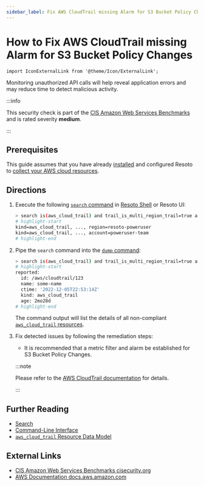 ```yaml
---
sidebar_label: Fix AWS CloudTrail missing Alarm for S3 Bucket Policy Changes
---
```


# How to Fix AWS CloudTrail missing Alarm for S3 Bucket Policy Changes

```mdx-code-block
import IconExternalLink from '@theme/Icon/ExternalLink';
```

Monitoring unauthorized API calls will help reveal application errors and may reduce time to detect malicious activity.

:::info

This security check is part of the [CIS Amazon Web Services Benchmarks](https://cisecurity.org/benchmark/amazon_web_services) and is rated severity **medium**.

:::

## Prerequisites

This guide assumes that you have already [installed](../../getting-started/install-resoto/index.md) and configured Resoto to [collect your AWS cloud resources](../../getting-started/configure-resoto/aws.md).

## Directions

1. Execute the following [`search` command](../../reference/cli/search-commands/search.md) in [Resoto Shell](../../reference/components/shell.md) or Resoto UI:

   ```bash
   > search is(aws_cloud_trail) and trail_is_multi_region_trail=true and trail_status.is_logging=true with(empty, --> is(aws_cloudwatch_log_group) with(any, --> is(aws_cloudwatch_metric_filter) and filter_pattern~"\s*\$\.eventSource\s*=\s*s3.amazonaws.com.+\$\.eventName\s*=\s*PutBucketAcl.+\$\.eventName\s*=\s*PutBucketPolicy.+\$\.eventName\s*=\s*PutBucketCors.+\$\.eventName\s*=\s*PutBucketLifecycle.+\$\.eventName\s*=\s*PutBucketReplication.+\$\.eventName\s*=\s*DeleteBucketPolicy.+\$\.eventName\s*=\s*DeleteBucketCors.+\$\.eventName\s*=\s*DeleteBucketLifecycle.+\$\.eventName\s*=\s*DeleteBucketReplication"))
   # highlight-start
   ​kind=aws_cloud_trail, ..., region=resoto-poweruser
   ​kind=aws_cloud_trail, ..., account=poweruser-team
   # highlight-end
   ```

2. Pipe the `search` command into the [`dump` command](../../reference/cli/format-commands/dump.md):

   ```bash
   > search is(aws_cloud_trail) and trail_is_multi_region_trail=true and trail_status.is_logging=true with(empty, --> is(aws_cloudwatch_log_group) with(any, --> is(aws_cloudwatch_metric_filter) and filter_pattern~"\s*\$\.eventSource\s*=\s*s3.amazonaws.com.+\$\.eventName\s*=\s*PutBucketAcl.+\$\.eventName\s*=\s*PutBucketPolicy.+\$\.eventName\s*=\s*PutBucketCors.+\$\.eventName\s*=\s*PutBucketLifecycle.+\$\.eventName\s*=\s*PutBucketReplication.+\$\.eventName\s*=\s*DeleteBucketPolicy.+\$\.eventName\s*=\s*DeleteBucketCors.+\$\.eventName\s*=\s*DeleteBucketLifecycle.+\$\.eventName\s*=\s*DeleteBucketReplication")) | dump
   # highlight-start
   ​reported:
   ​  id: /aws/cloudtrail/123
   ​  name: some-name
   ​  ctime: '2022-12-05T22:53:14Z'
   ​  kind: aws_cloud_trail
   ​  age: 2mo28d
   # highlight-end
   ```

   The command output will list the details of all non-compliant [`aws_cloud_trail` resources](../../reference/data-models/aws/index.md#aws_cloud_trail).

3. Fix detected issues by following the remediation steps:

   - It is recommended that a metric filter and alarm be established for S3 Bucket Policy Changes.

   :::note

   Please refer to the [AWS CloudTrail documentation](https://docs.aws.amazon.com/awscloudtrail/latest/userguide/cloudwatch-alarms-for-cloudtrail.html) for details.

   :::

## Further Reading

- [Search](../../reference/search/index.md)
- [Command-Line Interface](../../reference/cli/index.md)
- [`aws_cloud_trail` Resource Data Model](../../reference/data-models/aws/index.md#aws_cloud_trail)

## External Links

- [CIS Amazon Web Services Benchmarks <span class="badge badge--secondary">cisecurity.org <IconExternalLink width="10" height="10" /></span>](https://cisecurity.org/benchmark/amazon_web_services)
- [AWS Documentation <span class="badge badge--secondary">docs.aws.amazon.com <IconExternalLink width="10" height="10" /></span>](https://docs.aws.amazon.com/awscloudtrail/latest/userguide/cloudwatch-alarms-for-cloudtrail.html)

